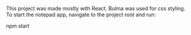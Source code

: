 This project was made mostly with React.
Bulma was used for css styling.
To start the notepad app, navigate to the project root and run:

npm start
